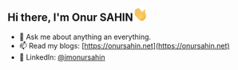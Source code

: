 <h2>Hi there, I'm Onur SAHIN<img src="https://raw.githubusercontent.com/ABSphreak/ABSphreak/master/gifs/Hi.gif" width="30px"></h2>

- 💬 Ask me about anything an everything.
- 📫 Read my blogs: [https://onursahin.net](https://onursahin.net)
- 🔔 LinkedIn: [@imonursahin](https://www.linkedin.com/in/imonursahin)




